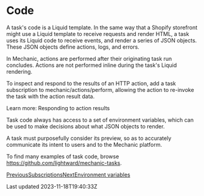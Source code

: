 # Code

A task's code is a Liquid template. In the same way that a Shopify storefront might use a Liquid template to receive requests and render HTML, a task uses its Liquid code to receive events, and render a series of JSON objects. These JSON objects define actions, logs, and errors.

In Mechanic, actions are performed after their originating task run concludes. Actions are not performed inline during the task's Liquid rendering.

To inspect and respond to the results of an HTTP action, add a task subscription to mechanic/actions/perform, allowing the action to re-invoke the task with the action result data.

Learn more: Responding to action results

Task code always has access to a set of environment variables, which can be used to make decisions about what JSON objects to render.

A task must purposefully consider its preview, so as to accurately communicate its intent to users and to the Mechanic platform.

To find many examples of task code, browse https://github.com/lightward/mechanic-tasks.

[PreviousSubscriptions](/core/tasks/subscriptions)[NextEnvironment variables](/core/tasks/code/environment-variables)

Last updated 2023-11-18T19:40:33Z